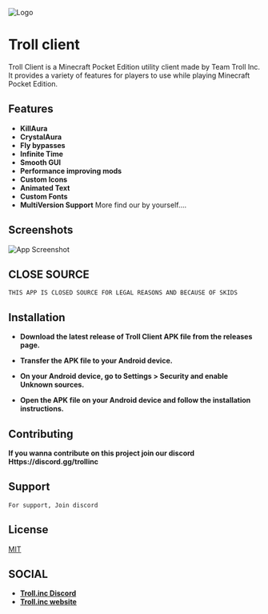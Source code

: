 
![Logo](https://cdn.discordapp.com/attachments/1064584898494611628/1075462541121167420/title.png)


# Troll client

Troll Client is a Minecraft Pocket Edition utility client made by Team Troll Inc. It provides a variety of features for players to use while playing Minecraft Pocket Edition.


## Features


* **KillAura**
* **CrystalAura**
* **Fly bypasses**
* **Infinite Time**
* **Smooth GUI**
* **Performance improving mods**
* **Custom Icons**
* **Animated Text**
* **Custom Fonts**
* **MultiVersion Support**
More find our by yourself.... 



## Screenshots

![App Screenshot](https://storage.cloudconvert.com/tasks/0d746e48-b95d-48b3-badb-e5d4c5354184/Screenshot_20230205_200958.webp?AWSAccessKeyId=cloudconvert-production&Expires=1676567600&Signature=%2BjhVMzWV2EXnWyOqzVqlv%2FIWLtc%3D&response-content-disposition=inline%3B%20filename%3D%22Screenshot_20230205_200958.webp%22&response-content-type=image%2Fwebp)


## CLOSE SOURCE

```THIS APP IS CLOSED SOURCE FOR LEGAL REASONS AND BECAUSE OF SKIDS```
## Installation

* **Download the latest release of Troll Client APK file from the releases page.**

* **Transfer the APK file to your Android device.**

* **On your Android device, go to Settings > Security and enable Unknown sources.**

* **Open the APK file on your Android device and follow the installation instructions.** 
    
## Contributing

**If you wanna contribute on this project join our discord Https://discord.gg/trollinc**


## Support

```For support, Join discord```


## License

[MIT](https://choosealicense.com/licenses/mit/)


## SOCIAL

* **[Troll.inc Discord](HTTPS://discord.gg/trollinc)**
* **[Troll.inc website](HTTPS://trollinc.home.blog)**